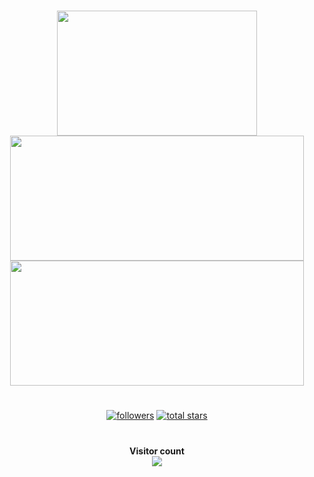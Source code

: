 #
<p align="center">
  <img src ="https://github-readme-stats.vercel.app/api/top-langs/?username=SenchaBrest&langs_count=8&theme=onedark" width="320" height="200">
  <img src ="https://github-readme-stats.vercel.app/api?username=SenchaBrest&show_icons=true&theme=onedark&count_private=false" width="470" height="200">
  <img src ="https://github-readme-stats.vercel.app/api/wakatime?username=SenchaBrest&v=2&theme=onedark" width="470" height="200">
</p>

#

<p align="center">
      <a href="https://github.com/SenchaBrest?tab=followers">
         <img alt="followers" title="Follow me on Github" src="https://custom-icon-badges.demolab.com/github/followers/SenchaBrest?color=236ad3&labelColor=1155ba&style=for-the-badge&logo=person-add&label=Follow&logoColor=white"/></a>
      <a href="https://github.com/SenchaBrest?tab=repositories&sort=stargazers">
         <img alt="total stars" title="Total stars on GitHub" src="https://custom-icon-badges.demolab.com/github/stars/SenchaBrest?color=55960c&style=for-the-badge&labelColor=488207&logo=star"/></a>
   </p>

# 

<p align="center"> 
  <b>Visitor count</b><br>
  <img src="https://profile-counter.glitch.me/SenchaBrest/count.svg" />
</p>

#
